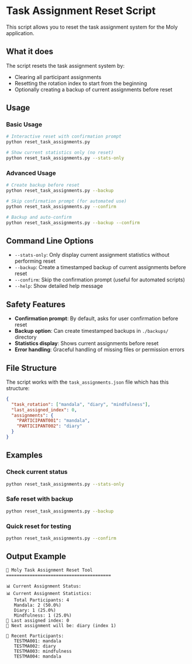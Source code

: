 # Task Assignment Reset Script

This script allows you to reset the task assignment system for the Moly application.

## What it does

The script resets the task assignment system by:
- Clearing all participant assignments
- Resetting the rotation index to start from the beginning  
- Optionally creating a backup of current assignments before reset

## Usage

### Basic Usage
```bash
# Interactive reset with confirmation prompt
python reset_task_assignments.py

# Show current statistics only (no reset)
python reset_task_assignments.py --stats-only
```

### Advanced Usage
```bash
# Create backup before reset
python reset_task_assignments.py --backup

# Skip confirmation prompt (for automated use)
python reset_task_assignments.py --confirm

# Backup and auto-confirm
python reset_task_assignments.py --backup --confirm
```

## Command Line Options

- `--stats-only`: Only display current assignment statistics without performing reset
- `--backup`: Create a timestamped backup of current assignments before reset
- `--confirm`: Skip the confirmation prompt (useful for automated scripts)
- `--help`: Show detailed help message

## Safety Features

- **Confirmation prompt**: By default, asks for user confirmation before reset
- **Backup option**: Can create timestamped backups in `./backups/` directory
- **Statistics display**: Shows current assignments before reset
- **Error handling**: Graceful handling of missing files or permission errors

## File Structure

The script works with the `task_assignments.json` file which has this structure:

```json
{
  "task_rotation": ["mandala", "diary", "mindfulness"],
  "last_assigned_index": 0,
  "assignments": {
    "PARTICIPANT001": "mandala",
    "PARTICIPANT002": "diary"
  }
}
```

## Examples

### Check current status
```bash
python reset_task_assignments.py --stats-only
```

### Safe reset with backup
```bash
python reset_task_assignments.py --backup
```

### Quick reset for testing
```bash
python reset_task_assignments.py --confirm
```

## Output Example

```
🧘 Moly Task Assignment Reset Tool
========================================

📊 Current Assignment Status:
📊 Current Assignment Statistics:
   Total Participants: 4
   Mandala: 2 (50.0%)
   Diary: 1 (25.0%)  
   Mindfulness: 1 (25.0%)
🔄 Last assigned index: 0
🎯 Next assignment will be: diary (index 1)

👥 Recent Participants:
   TESTMA001: mandala
   TESTMA002: diary
   TESTMA003: mindfulness
   TESTMA004: mandala
```